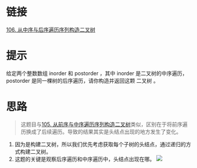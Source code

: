 # 链接
[106. 从中序与后序遍历序列构造二叉树](https://leetcode.cn/problems/construct-binary-tree-from-inorder-and-postorder-traversal/)
# 提示
给定两个整数数组 inorder 和 postorder ，其中 inorder 是二叉树的中序遍历， postorder 是同一棵树的后序遍历，请你构造并返回这颗 二叉树 。
# 思路
> 这题目与[105. 从前序与中序遍历序列构造二叉树](105.%20从前序与中序遍历序列构造二叉树.md)类似，区别在于将前序遍历换成了后续遍历。导致的结果其实是头结点出现的地方发生了变化。
1. 因为是构建二叉树，所以我们优先考虑获取每个子树的头结点，通过递归的方式构建二叉树。
2. 这题的关键是观察后序遍历和中序遍历中，头结点出现在哪。
![](Pasted%20image%2020230311121111.png)
